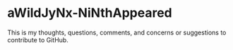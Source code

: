 # aWildJyNx-NiNthAppeared
This is my thoughts, questions, comments, and concerns or suggestions to contribute to GitHub.
